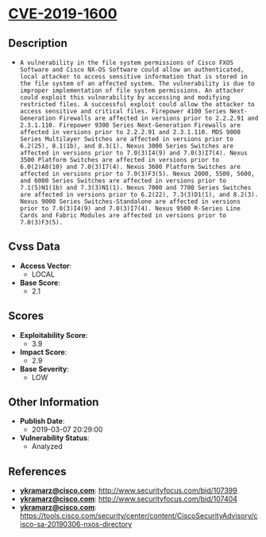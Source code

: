 
# [CVE-2019-1600](http://www.securityfocus.com/bid/107399)

## Description

- `A vulnerability in the file system permissions of Cisco FXOS Software and Cisco NX-OS Software could allow an authenticated, local attacker to access sensitive information that is stored in the file system of an affected system. The vulnerability is due to improper implementation of file system permissions. An attacker could exploit this vulnerability by accessing and modifying restricted files. A successful exploit could allow the attacker to access sensitive and critical files. Firepower 4100 Series Next-Generation Firewalls are affected in versions prior to 2.2.2.91 and 2.3.1.110. Firepower 9300 Series Next-Generation Firewalls are affected in versions prior to 2.2.2.91 and 2.3.1.110. MDS 9000 Series Multilayer Switches are affected in versions prior to 6.2(25), 8.1(1b), and 8.3(1). Nexus 3000 Series Switches are affected in versions prior to 7.0(3)I4(9) and 7.0(3)I7(4). Nexus 3500 Platform Switches are affected in versions prior to 6.0(2)A8(10) and 7.0(3)I7(4). Nexus 3600 Platform Switches are affected in versions prior to 7.0(3)F3(5). Nexus 2000, 5500, 5600, and 6000 Series Switches are affected in versions prior to 7.1(5)N1(1b) and 7.3(3)N1(1). Nexus 7000 and 7700 Series Switches are affected in versions prior to 6.2(22), 7.3(3)D1(1), and 8.2(3). Nexus 9000 Series Switches-Standalone are affected in versions prior to 7.0(3)I4(9) and 7.0(3)I7(4). Nexus 9500 R-Series Line Cards and Fabric Modules are affected in versions prior to 7.0(3)F3(5).`

## Cvss Data

- **Access Vector**:
  - LOCAL
- **Base Score**:
  - 2.1

## Scores

- **Exploitability Score**:
  - 3.9
- **Impact Score**:
  - 2.9
- **Base Severity**:
  - LOW

## Other Information

- **Publish Date**:
  - 2019-03-07 20:29:00
- **Vulnerability Status**:
  - Analyzed

## References

- **ykramarz@cisco.com**: http://www.securityfocus.com/bid/107399
- **ykramarz@cisco.com**: http://www.securityfocus.com/bid/107404
- **ykramarz@cisco.com**: https://tools.cisco.com/security/center/content/CiscoSecurityAdvisory/cisco-sa-20190306-nxos-directory
